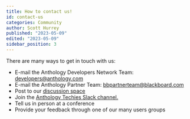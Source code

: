 ```yaml
---
title: How to contact us!
id: contact-us
categories: Community
author: Scott Hurrey
published: "2023-05-09"
edited: "2023-05-09"
sidebar_position: 3
---
```


There are many ways to get in touch with us:

- E-mail the Anthology Developers Network Team: [developers@anthology.com](mailto:developers@anthology.com)
- E-mail the Anthology Partner Team: [bbpartnerteam@blackboard.com](mailto:bbpartnerteam@blackboard.com)
- Post to our [discussion space](https://community.blackboard.com/developers)
- Join the [Anthology Techies Slack channel.](https://join.slack.com/t/blackboardtechies/shared_invite/zt-21ayvh4af-FMtP3g~MTHY0aay6CvcZtw)
- Tell us in person at a conference
- Provide your feedback through one of our many users groups
